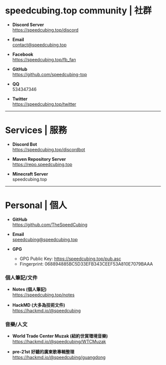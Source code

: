 # speedcubing.top community | 社群

- **Discord Server**  
  https://speedcubing.top/discord

- **Email**  
  [contact@speedcubing.top](mailto:contact@speedcubing.top)
  
- **Facebook**  
  https://speedcubing.top/fb_fan
  
- **GitHub**  
  https://github.com/speedcubing-top

- **QQ**  
  534347346
  
- **Twitter**  
  https://speedcubing.top/twitter

---

# Services | 服務
  
- **Discord Bot**  
  https://speedcubing.top/discordbot
  
- **Maven Repository Server**  
  https://repo.speedcubing.top

- **Minecraft Server**  
  speedcubing.top

---

# Personal | 個人
  
- **GitHub**  
  https://github.com/TheSpeedCubing

- **Email**  
  [speedcubing@speedcubing.top](mailto:speedcubing@speedcubing.top)
  
- **GPG**  
  - GPG Public Key: https://speedcubing.top/pub.asc
  - Fingerprint: 068894885BC5D33EFB343CEEF53A810E7079BAAA
  
### 個人筆記/文件

- **Notes (個人筆記)**  
  https://speedcubing.top/notes  
  
- **HackMD (大多為技術文件)**  
  https://hackmd.io/@speedcubing

### 音樂/人文

- **World Trade Center Muzak (紐約世貿環境音樂)**  
  https://hackmd.io/@speedcubing/WTCMuzak

- **pre-21st 好聽的廣東歌專輯整理**  
  https://hackmd.io/@speedcubing/guangdong